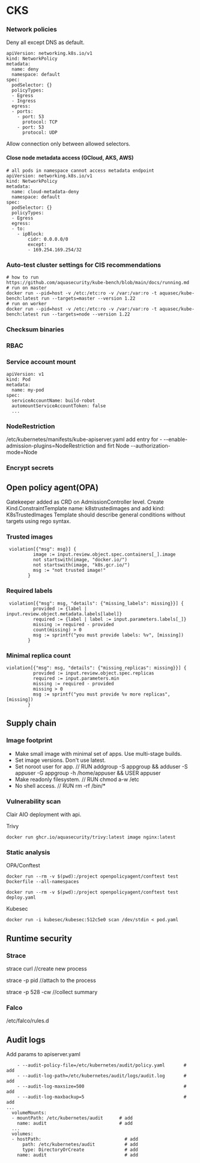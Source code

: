 # CKS

### Network policies

Deny all except DNS as default.

```
apiVersion: networking.k8s.io/v1
kind: NetworkPolicy
metadata:
  name: deny
  namespace: default
spec:
  podSelector: {}
  policyTypes:
  - Egress
  - Ingress
  egress:
  - ports:
    - port: 53
      protocol: TCP
    - port: 53
      protocol: UDP
```

Allow connection only between allowed selectors.

#### Close node metadata access (GCloud, AKS, AWS) 

```
# all pods in namespace cannot access metadata endpoint
apiVersion: networking.k8s.io/v1
kind: NetworkPolicy
metadata:
  name: cloud-metadata-deny
  namespace: default
spec:
  podSelector: {}
  policyTypes:
  - Egress
  egress:
  - to:
    - ipBlock:
        cidr: 0.0.0.0/0
        except:
        - 169.254.169.254/32
```

### Auto-test cluster settings for CIS recommendations
```
# how to run
https://github.com/aquasecurity/kube-bench/blob/main/docs/running.md
# run on master
docker run --pid=host -v /etc:/etc:ro -v /var:/var:ro -t aquasec/kube-bench:latest run --targets=master --version 1.22
# run on worker
docker run --pid=host -v /etc:/etc:ro -v /var:/var:ro -t aquasec/kube-bench:latest run --targets=node --version 1.22
```

### Checksum binaries

### RBAC

### Service account mount
```
apiVersion: v1
kind: Pod
metadata:
  name: my-pod
spec:
  serviceAccountName: build-robot
  automountServiceAccountToken: false
  ...
```

### NodeRestriction

/etc/kubernetes/manifests/kube-apiserver.yaml add entry for - --enable-admission-plugins=NodeRestriction
and firt Node  --authorization-mode=Node

### Encrypt secrets

## Open policy agent(OPA)
Gatekeeper added as CRD on AdmissionController level.
Create Kind.ConstraintTemplate name: k8strustedimages and add kind: K8sTrustedImages
Template should describe general conditions without targets using rego syntax.

### Trusted images

```
 violation[{"msg": msg}] {
          image := input.review.object.spec.containers[_].image
          not startswith(image, "docker.io/")
          not startswith(image, "k8s.gcr.io/")
          msg := "not trusted image!"
        }
```
### Required labels
```
 violation[{"msg": msg, "details": {"missing_labels": missing}}] {
          provided := {label | input.review.object.metadata.labels[label]}
          required := {label | label := input.parameters.labels[_]}
          missing := required - provided
          count(missing) > 0
          msg := sprintf("you must provide labels: %v", [missing])
        }
```
### Minimal replica count
```
violation[{"msg": msg, "details": {"missing_replicas": missing}}] {
          provided := input.review.object.spec.replicas
          required := input.parameters.min
          missing := required - provided
          missing > 0
          msg := sprintf("you must provide %v more replicas", [missing])
        }
```

## Supply chain

### Image footprint

- Make small image with minimal set of apps. Use multi-stage builds.
- Set image versions. Don't use latest.
- Set noroot user for app. // RUN addgroup -S appgroup && adduser -S appuser -G appgroup -h /home/appuser && USER appuser
- Make readonly filesystem. // RUN chmod a-w /etc
- No shell access. // RUN rm -rf /bin/*
### Vulnerability scan
Clair
AIO deployment with api.

Trivy
```
docker run ghcr.io/aquasecurity/trivy:latest image nginx:latest
```
### Static analysis

OPA/Conftest
```
docker run --rm -v $(pwd):/project openpolicyagent/conftest test Dockerfile --all-namespaces
```
```
docker run --rm -v $(pwd):/project openpolicyagent/conftest test deploy.yaml
```

Kubesec
```
docker run -i kubesec/kubesec:512c5e0 scan /dev/stdin < pod.yaml
```

## Runtime security

### Strace

strace curl //create new process

strace -p pid //attach to the process

strace -p 528 -cw //collect summary

### Falco

/etc/falco/rules.d

## Audit logs

Add params to apiserver.yaml
```
    - --audit-policy-file=/etc/kubernetes/audit/policy.yaml       # add
    - --audit-log-path=/etc/kubernetes/audit/logs/audit.log       # add
    - --audit-log-maxsize=500                                     # add
    - --audit-log-maxbackup=5                                     # add
...
  volumeMounts:
  - mountPath: /etc/kubernetes/audit      # add
    name: audit                           # add
  ...
  volumes:
  - hostPath:                               # add
      path: /etc/kubernetes/audit           # add
      type: DirectoryOrCreate               # add
    name: audit                             # add
```

